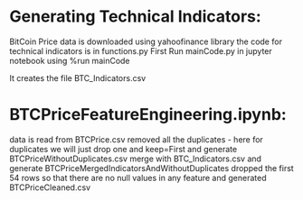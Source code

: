 Generating Technical Indicators:
===================
BitCoin Price data is downloaded using yahoofinance library
the code for technical indicators is in functions.py 
First Run mainCode.py in jupyter notebook using 
%run mainCode 

It creates the file BTC_Indicators.csv





BTCPriceFeatureEngineering.ipynb:
===============================
data is read from BTCPrice.csv
removed all the duplicates - here for duplicates we will just drop one and keep=First 
and generate BTCPriceWithoutDuplicates.csv
merge with BTC_Indicators.csv and generate BTCPriceMergedIndicatorsAndWithoutDuplicates
dropped the first 54 rows so that there are no null values in any feature and generated BTCPriceCleaned.csv
